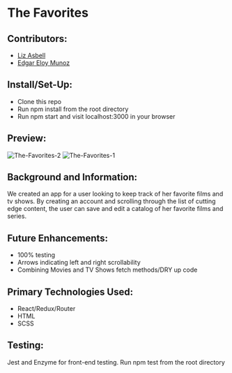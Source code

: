 # The Favorites 

## Contributors:
- [Liz Asbell](https://github.com/easbell)
- [Edgar Eloy Munoz](https://github.com/criteriamor)

## Install/Set-Up:
- Clone this repo
- Run npm install from the root directory
- Run npm start and visit localhost:3000 in your browser

## Preview: 
![The-Favorites-2](https://user-images.githubusercontent.com/20582868/55050465-7b523b00-5016-11e9-925b-36d2c7c63b6e.gif)
![The-Favorites-1](https://user-images.githubusercontent.com/20582868/55050436-46de7f00-5016-11e9-9841-824504c36cab.gif)

## Background and Information:
We created an app for a user looking to keep track of her favorite films and tv shows. By creating an account and scrolling through the list of cutting edge content, the user can save and edit a catalog of her favorite films and series.

## Future Enhancements:
- 100% testing
- Arrows indicating left and right scrollability
- Combining Movies and TV Shows fetch methods/DRY up code

## Primary Technologies Used:
- React/Redux/Router
- HTML
- SCSS

## Testing:
Jest and Enzyme for front-end testing.
Run npm test from the root directory

